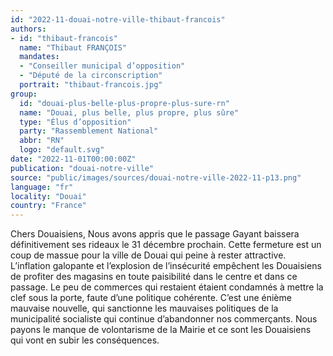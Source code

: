 ```yaml
---
id: "2022-11-douai-notre-ville-thibaut-francois"
authors:
- id: "thibaut-francois"
  name: "Thibaut FRANÇOIS"
  mandates: 
  - "Conseiller municipal d’opposition"
  - "Député de la circonscription"
  portrait: "thibaut-francois.jpg"
group:
  id: "douai-plus-belle-plus-propre-plus-sure-rn"
  name: "Douai, plus belle, plus propre, plus sûre"
  type: "Élus d’opposition"
  party: "Rassemblement National"
  abbr: "RN"
  logo: "default.svg"
date: "2022-11-01T00:00:00Z"
publication: "douai-notre-ville"
source: "public/images/sources/douai-notre-ville-2022-11-p13.png"
language: "fr"
locality: "Douai"
country: "France"
---
```


Chers Douaisiens,
Nous avons appris que le passage Gayant baissera définitivement ses rideaux le 31 décembre prochain. Cette fermeture est un coup de massue pour la ville de Douai qui peine à rester attractive. L’inflation galopante et l’explosion de l’insécurité empêchent les Douaisiens de profiter des magasins en toute paisibilité dans le centre et dans ce passage. Le peu de commerces qui restaient étaient condamnés à mettre la clef sous la porte, faute d’une politique cohérente.
C’est une énième mauvaise nouvelle, qui sanctionne les mauvaises politiques de la municipalité socialiste qui continue d’abandonner nos commerçants. Nous payons le manque de volontarisme de la Mairie et ce sont les Douaisiens qui vont en subir les conséquences.

